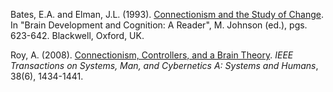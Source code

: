 Bates, E.A. and Elman, J.L. (1993). [Connectionism and the Study of Change](https://crl.ucsd.edu/~elman/Papers/bates_elman/bates_elman.html). In "Brain Development and Cognition: A Reader", M. Johnson (ed.), pgs. 623-642. Blackwell, Oxford, UK. 

Roy, A. (2008). [Connectionism, Controllers, and a Brain Theory](https://ieeexplore.ieee.org/document/4648938). _IEEE Transactions on Systems, Man, and Cybernetics A: Systems and Humans_, 38(6), 1434-1441.
